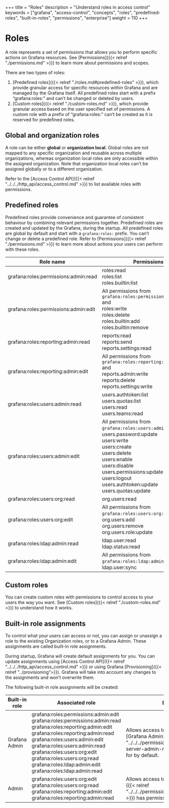 +++
title = "Roles"
description = "Understand roles in access control"
keywords = ["grafana", "access-control", "concepts", "roles", "predefined-roles", "built-in-roles", "permissions", "enterprise"]
weight = 110
+++

# Roles

A role represents a set of permissions that allows you to perform specific actions on Grafana resources. See [Permissions]({{< relref "./permissions.md" >}}) to learn more about permissions and scopes.

There are two types of roles:
1. [Predefined roles]({{< relref "./roles.md#predefined-roles" >}}), which provide granular access for specific resources within Grafana and are managed by the Grafana itself. All predefined roles start with a prefix “grafana:roles:” and can’t be changed or deleted by users.
1. [Custom roles]({{< relref "./custom-roles.md" >}}), which provide granular access based on the user specified set of permissions. A custom role with a prefix of “grafana:roles:” can’t be created as it is reserved for predefined roles.

## Global and organization roles

A role can be either **global** or **organization local**. Global roles are not mapped to any specific organization and reusable across multiple organizations, whereas organization local roles are only accessible within the assigned organization. 
Note that organization local roles can't be assigned globally or to a different organization.  

Refer to the [Access Control API]({{< relref "../../../http_api/access_control.md" >}}) to list available roles with permissions.

## Predefined roles

Predefined roles provide convenience and guarantee of consistent behaviour by combining relevant permissions together. Predefined roles are created and updated by the Grafana, during the startup.
All predefined roles are global by default and start with a `grafana:roles:` prefix. You can’t change or delete a predefined role. Refer to [Permissions]({{< relref "./permissions.md" >}}) to learn more about actions your users can perform with these roles.

Role name | Permissions | Description
--- | --- | ---
grafana:roles:permissions:admin:read | roles:read<br>roles:list<br>roles.builtin:list |
grafana:roles:permissions:admin:edit | All permissions from `grafana:roles:permissions:admin:read` and <br>roles:write<br>roles:delete<br>roles.builtin:add<br>roles.builtin:remove |
grafana:roles:reporting:admin:read | reports:read<br>reports:send<br>reports.settings:read | 
grafana:roles:reporting:admin:edit | All permissions from `grafana:roles:reporting:admin:read` and <br>reports.admin:write<br>reports:delete<br>reports.settings:write | 
grafana:roles:users:admin:read | users.authtoken:list<br>users.quotas:list<br>users:read<br>users.teams:read |
grafana:roles:users:admin:edit | All permissions from `grafana:roles:users:admin:read` and <br>users.password:update<br>users:write<br>users:create<br>users:delete<br>users:enable<br>users:disable<br>users.permissions:update<br>users:logout<br>users.authtoken:update<br>users.quotas:update |
grafana:roles:users:org:read | org.users:read |
grafana:roles:users:org:edit | All permissions from `grafana:roles:users:org:read` and <br>org.users:add<br>org.users:remove<br>org.users.role:update |
grafana:roles:ldap:admin:read | ldap.user:read<br>ldap.status:read |
grafana:roles:ldap:admin:edit | All permissions from `grafana:roles:ldap:admin:read` and <br>ldap.user:sync |

## Custom roles

You can create custom roles with permissions to control access to your users the way you want. 
See [Custom roles]({{< relref "./custom-roles.md" >}}) to understand how it works.

## Built-in role assignments

To control what your users can access or not, you can assign or unassign a role to the existing Organization roles, or to a Grafana Admin. These assignments are called built-in role assignments.

During startup, Grafana will create default assignments for you. You can update assignments using [Access Control API]({{< relref "../../../http_api/access_control.md" >}}) or using Grafana [Provisioning]({{< relref "../provisioning">}}). Grafana will take into account any changes to the assignments and won’t overwrite them.

The following built-in role assignments will be created:

Built-in role | Associated role | Description
--- | --- | ---
Grafana Admin | grafana:roles:permissions:admin:edit<br>grafana:roles:permissions:admin:read<br>grafana:roles:reporting:admin:edit<br>grafana:roles:reporting:admin:read<br>grafana:roles:users:admin:edit<br>grafana:roles:users:admin:read<br>grafana:roles:users:org:edit<br>grafana:roles:users:org:read<br>grafana:roles:ldap:admin:edit<br>grafana:roles:ldap:admin:read | Allows access to resources which [Grafana Admin]({{< relref "../../../permissions/_index.md#grafana-server-admin-role" >}}) has permissions for by default.
Admin | grafana:roles:users:org:edit<br>grafana:roles:users:org:read<br>grafana:roles:reporting:admin:edit<br>grafana:roles:reporting:admin:read | Allows access to resource which [Admin]({{< relref "../../../permissions/organization_roles.md" >}}) has permissions for by default.

